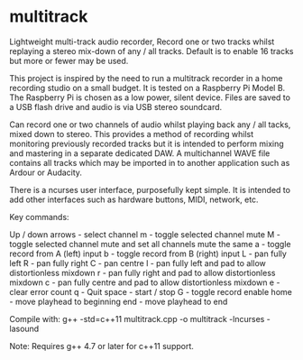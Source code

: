 multitrack
==========

Lightweight multi-track audio recorder, Record one or two tracks whilst replaying a stereo mix-down of any / all tracks. Default is to enable 16 tracks but more or fewer may be used.

This project is inspired by the need to run a multitrack recorder in a home recording studio on a small budget. It is tested on a Raspberry Pi Model B.
The Raspberry Pi is chosen as a low power, silent device. Files are saved to a USB flash drive and audio is via USB stereo soundcard.

Can record one or two channels of audio whilst playing back any / all tacks, mixed down to stereo. This provides a method of recording whilst monitoring previously recorded tracks but it is intended to perform mixing and mastering in a separate dedicated DAW. A multichannel WAVE file contains all tracks which may be imported in to another application such as Ardour or Audacity.

There is a ncurses user interface, purposefully kept simple. It is intended to add other interfaces such as hardware buttons, MIDI, network, etc.

Key commands:

Up / down arrows - select channel
m - toggle selected channel mute
M - toggle selected channel mute and set all channels mute the same
a - toggle record from A (left) input
b - toggle record from B (right) input
L - pan fully left
R - pan fully right
C - pan centre
l - pan fully left and pad to allow distortionless mixdown
r - pan fully right and pad to allow distortionless mixdown
c - pan fully centre and pad to allow distortionless mixdown
e - clear error count
q - Quit
space - start / stop
G - toggle record enable
home - move playhead to beginning
end - move playhead to end

Compile with: g++ -std=c++11 multitrack.cpp -o multitrack -lncurses -lasound

Note: Requires g++ 4.7 or later for c++11 support.
